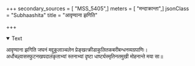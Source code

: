 +++
secondary_sources = [ "MSS_5405",]
meters = [ "मन्दाक्रान्ता",]
jsonClass = "Subhaashita"
title = "आवृण्वाना झगिति"

+++

<details open><summary>Text</summary>

आवृण्वाना झगिति जघनं मद्दुकूलाञ्चलेन प्रेङ्खत्क्रीडाकुलितकबरीबन्धनव्यग्रपाणिः।  
अर्धोच्छ्वासस्फुटनखपदालंकृताभ्यां स्तनाभ्यां दृष्टा धार्ष्ट्यस्मृतिनतमुखी मोहनान्ते मया सा॥
</details>
